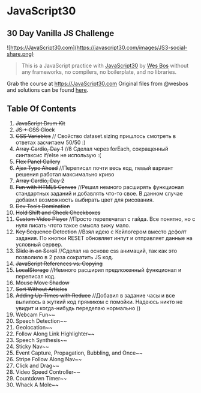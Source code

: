 # JavaScript30
## 30 Day Vanilla JS Challenge
![https://JavaScript30.com](https://javascript30.com/images/JS3-social-share.png)

> This is a JavaScript practice with [JavaScript30](https://javascript30.com/) by [Wes Bos](https://github.com/wesbos) without any frameworks, no compilers, no boilerplate, and no libraries.

Grab the course at https://JavaScript30.com
Original files from @wesbos and solutions can be found [here](https://github.com/wesbos/JavaScript30).

## Table Of Contents

1. ~~JavaScript Drum Kit~~ 
2. ~~JS + CSS Clock~~
3. ~~CSS Variables~~
// Свойство dataset.sizing пришлось смотреть в ответах засчитаем 50/50 :)
4. ~~Array Cardio, Day 1~~
//8 Сделал через forEach, сокращенный синтаксис if/else не использую :(
5. ~~Flex  Panel Gallery~~
6. ~~Ajax Type Ahead~~ 
//Переписал почти весь код, певый вариант решения работал максимально криво
7. ~~Array Cardio, Day 2~~
8. ~~Fun with HTML5 Canvas~~
//Решил немного расширять функционал стандартных заданий и добавлять что-то свое. 
В данном случае добавил возможность выбирать цвет для рисования.
9. ~~Dev Tools Domination~~
10. ~~Hold Shift and Check Checkboxes~~
11. ~~Custom Video Player~~
//Просто перепечатал с гайда. Все понятно, но с нуля писать чтото такое смысла вижу мало.
12. ~~Key Sequence Detection~~
//Взял идею с Кейлогером вместо дефолт задания. По кнопки RESET обновляет инпут и отправляет данные на условный сервер.
13. ~~Slide in on Scroll~~
//Сделал на основе css анимаций, так как это позволило в 2 раза сократить JS код.
14. ~~JavaScript References vs. Copying~~
15. ~~LocalStorage~~
//Немного расширил предложенный функционал и переписал код.
16. ~~Mouse Move Shadow~~
17. ~~Sort Without Articles~~
18. ~~Adding Up Times with Reduce~~
//Добавил в задание часы и все вылилось в жуткий код прямиком с помойки. Надеюсь никто не увидит и когда-нибудь переделаю нормально ))
19. Webcam Fun~~
20. Speech Detection~~
21. Geolocation~~
22. Follow Along Link Highlighter~~
23. Speech Synthesis~~
24. Sticky Nav~~
25. Event Capture, Propagation, Bubbling, and Once~~
26. Stripe Follow Along Nav~~
27. Click and Drag~~
28. Video Speed Controller~~
29. Countdown Timer~~
30. Whack A Mole~~
